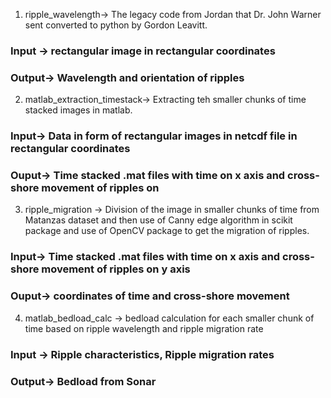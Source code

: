 1. ripple_wavelength-> The legacy code from Jordan that Dr. John Warner sent converted
to python by Gordon Leavitt.

### Input -> rectangular image in rectangular coordinates
### Output-> Wavelength and orientation of ripples

2. matlab_extraction_timestack-> Extracting teh smaller chunks of time stacked images in matlab. 
### Input-> Data in form of rectangular images in netcdf file in rectangular coordinates
### Ouput-> Time stacked .mat files with time on x axis and cross-shore movement of ripples on 

3. ripple_migration -> Division of the image in smaller chunks of time from Matanzas dataset
and then use of Canny edge algorithm in scikit package and use of OpenCV package to get the
migration of ripples. 
### Input-> Time stacked .mat files with time on x axis and cross-shore movement of ripples on y axis
### Ouput-> coordinates of time and cross-shore movement 

4. matlab_bedload_calc -> bedload calculation for each smaller chunk of time based on 
ripple wavelength and ripple migration rate 
### Input -> Ripple characteristics, Ripple migration rates 
### Output-> Bedload from Sonar 

